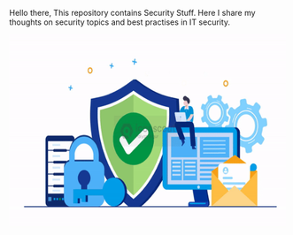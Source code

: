 Hello there, This repository contains Security Stuff. Here I share my thoughts on security topics and best practises in IT security.

<p><img align="center" alt="GIF" src="https://github.com/puneet401/puneet401/blob/main/ezgif.com-gif-maker.gif" width="500" height="350" /></p>
